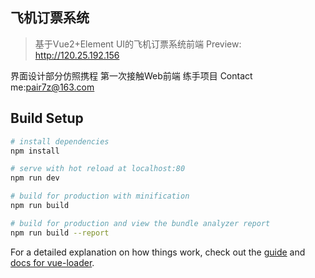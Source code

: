 ## 飞机订票系统

> 基于Vue2+Element UI的飞机订票系统前端 
> Preview: http://120.25.192.156

界面设计部分仿照携程
第一次接触Web前端 练手项目
Contact me:pair7z@163.com
## Build Setup

``` bash
# install dependencies
npm install

# serve with hot reload at localhost:80
npm run dev

# build for production with minification
npm run build

# build for production and view the bundle analyzer report
npm run build --report
```

For a detailed explanation on how things work, check out the [guide](http://vuejs-templates.github.io/webpack/) and [docs for vue-loader](http://vuejs.github.io/vue-loader).


